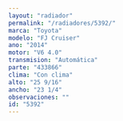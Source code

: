 ```yaml
---
layout: "radiador"
permalink: "/radiadores/5392/"
marca: "Toyota"
modelo: "FJ Cruiser"
ano: "2014"
motor: "V6 4.0"
transmision: "Automática"
parte: "433866"
clima: "Con clima"
alto: "25 9/16"
ancho: "23 1/4"
observaciones: ""
id: "5392"
---
```


